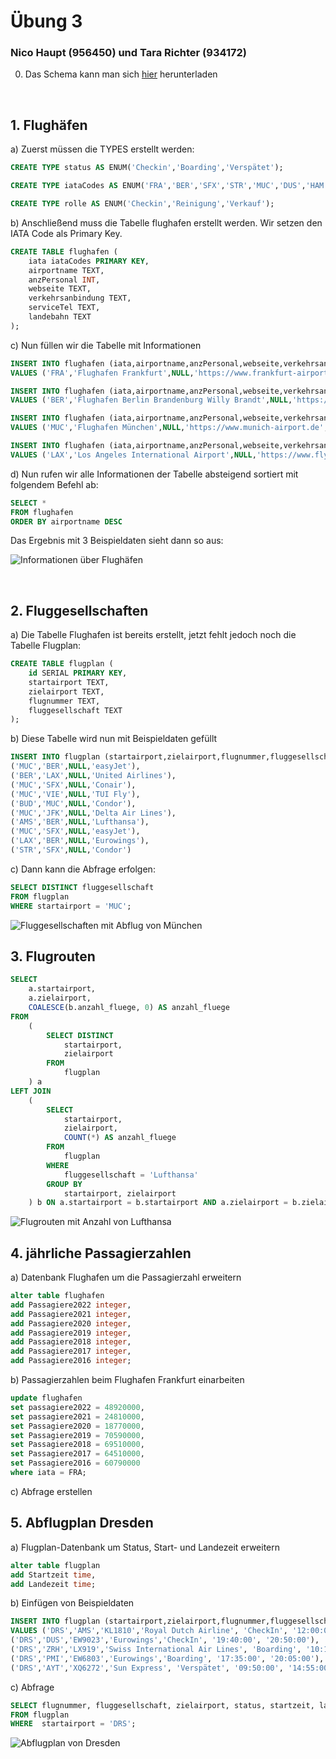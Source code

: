 # Übung 3
### Nico Haupt (956450) und Tara Richter (934172)

0. Das Schema kann man sich [hier]() herunterladen

&nbsp;

## 1. **Flughäfen**

a) Zuerst müssen die TYPES erstellt werden:

```SQL
CREATE TYPE status AS ENUM('Checkin','Boarding','Verspätet');

CREATE TYPE iataCodes AS ENUM('FRA','BER','SFX','STR','MUC','DUS','HAM','AMS','ZRH','VIE','LUX','PRG','BUD','JFK','LAX','MIA');

CREATE TYPE rolle AS ENUM('Checkin','Reinigung','Verkauf');


```

b) Anschließend muss die Tabelle flughafen erstellt werden. Wir setzen den IATA Code als Primary Key.

```SQL
CREATE TABLE flughafen (
	iata iataCodes PRIMARY KEY,
	airportname TEXT,
	anzPersonal INT,
	webseite TEXT,
	verkehrsanbindung TEXT,
	serviceTel TEXT,
	landebahn TEXT
);
```

c) Nun füllen wir die Tabelle mit Informationen

```SQL
INSERT INTO flughafen (iata,airportname,anzPersonal,webseite,verkehrsanbindung,serviceTel,landebahn)
VALUES ('FRA','Flughafen Frankfurt',NULL,'https://www.frankfurt-airport.com/de.html','Zug, Auto','0180 6 3724636','2800m');

INSERT INTO flughafen (iata,airportname,anzPersonal,webseite,verkehrsanbindung,serviceTel,landebahn)
VALUES ('BER','Flughafen Berlin Brandenburg Willy Brandt',NULL,'https://ber.berlin-airport.de/de.html','Zug, Auto','+49 30 6091 6091 0','3600m');

INSERT INTO flughafen (iata,airportname,anzPersonal,webseite,verkehrsanbindung,serviceTel,landebahn)
VALUES ('MUC','Flughafen München',NULL,'https://www.munich-airport.de','Zug, Auto','089 97500','4000m')

INSERT INTO flughafen (iata,airportname,anzPersonal,webseite,verkehrsanbindung,serviceTel,landebahn)
VALUES ('LAX','Los Angeles International Airport',NULL,'https://www.flylax.com','Zug, Auto','(855) 463-5252','2721m')
```

d) Nun rufen wir alle Informationen der Tabelle absteigend sortiert mit folgendem Befehl ab:

```SQL
SELECT *
FROM flughafen
ORDER BY airportname DESC
```

Das Ergebnis mit 3 Beispieldaten sieht dann so aus:

<img title="Informationen über Flughäfen" hight="700" src="https://github.com/s92854/Geodatenbanken/assets/134683810/302608a0-e470-495f-b832-079498ee59ea">

&nbsp;

## 2. **Fluggesellschaften**

a) Die Tabelle Flughafen ist bereits erstellt, jetzt fehlt jedoch noch die Tabelle Flugplan:

```SQL
CREATE TABLE flugplan (
	id SERIAL PRIMARY KEY,
	startairport TEXT,
	zielairport TEXT,
	flugnummer TEXT,
	fluggesellschaft TEXT
);
```

b) Diese Tabelle wird nun mit Beispieldaten gefüllt

```SQL
INSERT INTO flugplan (startairport,zielairport,flugnummer,fluggesellschaft) VALUES
('MUC','BER',NULL,'easyJet'),
('BER','LAX',NULL,'United Airlines'),
('MUC','SFX',NULL,'Conair'),
('MUC','VIE',NULL,'TUI Fly'),
('BUD','MUC',NULL,'Condor'),
('MUC','JFK',NULL,'Delta Air Lines'),
('AMS','BER',NULL,'Lufthansa'),
('MUC','SFX',NULL,'easyJet'),
('LAX','BER',NULL,'Eurowings'),
('STR','SFX',NULL,'Condor')
```

c) Dann kann die Abfrage erfolgen:

```SQL
SELECT DISTINCT fluggesellschaft
FROM flugplan
WHERE startairport = 'MUC';
```

<img title="Fluggesellschaften mit Abflug von München" hight="500" src="https://github.com/s92854/Geodatenbanken/assets/134683810/03f3ee22-0522-4098-b6f7-3c7b1cefa282">

## 3. **Flugrouten**

```SQL
SELECT
    a.startairport,
    a.zielairport,
    COALESCE(b.anzahl_fluege, 0) AS anzahl_fluege
FROM
    (
        SELECT DISTINCT
            startairport,
            zielairport
        FROM
            flugplan
    ) a
LEFT JOIN
    (
        SELECT
            startairport,
            zielairport,
            COUNT(*) AS anzahl_fluege
        FROM
            flugplan
        WHERE
            fluggesellschaft = 'Lufthansa'
        GROUP BY
            startairport, zielairport
    ) b ON a.startairport = b.startairport AND a.zielairport = b.zielairport;
```

<img title="Flugrouten mit Anzahl von Lufthansa" hight="500" src="https://github.com/s92854/Geodatenbanken/assets/142684377/17aec496-957d-483c-a988-50cef36d11dc">

## 4. **jährliche Passagierzahlen**

a) Datenbank Flughafen um die Passagierzahl erweitern

```SQL
alter table flughafen 
add Passagiere2022 integer,
add Passagiere2021 integer,
add Passagiere2020 integer,
add Passagiere2019 integer,
add Passagiere2018 integer,
add Passagiere2017 integer,
add Passagiere2016 integer;
```

b) Passagierzahlen beim Flughafen Frankfurt einarbeiten 

```SQL
update flughafen
set passagiere2022 = 48920000,
set passagiere2021 = 24810000,
set Passagiere2020 = 18770000,
set Passagiere2019 = 70590000,
set Passagiere2018 = 69510000,
set Passagiere2017 = 64510000,
set Passagiere2016 = 60790000
where iata = FRA;
```

c) Abfrage erstellen

## 5. **Abflugplan Dresden**

a) Flugplan-Datenbank um Status, Start- und Landezeit erweitern

```SQL
alter table flugplan 
add Startzeit time,
add Landezeit time;
```

b) Einfügen von Beispieldaten 
```SQL
INSERT INTO flugplan (startairport,zielairport,flugnummer,fluggesellschaft, status, startzeit, landezeit) 
VALUES ('DRS','AMS','KL1810','Royal Dutch Airline', 'CheckIn', '12:00:00', '13:30:00'),
('DRS','DUS','EW9023','Eurowings','CheckIn', '19:40:00', '20:50:00'),
('DRS','ZRH','LX919','Swiss International Air Lines', 'Boarding', '10:15:00', '11:30:00'),
('DRS','PMI','EW6803','Eurowings','Boarding', '17:35:00', '20:05:00'),
('DRS','AYT','XQ6272','Sun Express', 'Verspätet', '09:50:00', '14:55:00');
```

c) Abfrage
```SQL
SELECT flugnummer, fluggesellschaft, zielairport, status, startzeit, landezeit
FROM flugplan
WHERE  startairport = 'DRS';
```
<img title="Abflugplan von Dresden" hight="500" src="https://github.com/s92854/Geodatenbanken/assets/142684377/554d272c-f7d7-4000-aefd-b6f80b138dab">
